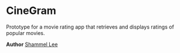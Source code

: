# CineGram
Prototype for a movie rating app that retrieves and displays ratings of popular movies.

**Author** [Shammel Lee][authorURL]

[authorURL]: http://shammellee.com/

